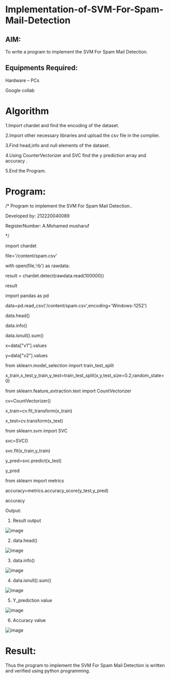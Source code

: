 # Implementation-of-SVM-For-Spam-Mail-Detection
## AIM:
To write a program to implement the SVM For Spam Mail Detection.

## Equipments Required:
Hardware – PCs

Google collab

# Algorithm
1.Import chardet and find the encoding of the dataset.

2.Import other necessary libraries and upload the csv file in the complier.

3.Find head,info and null elements of the dataset.

4.Using CounterVectorizer and SVC find the y prediction array and accuracy .

5.End the Program.

# Program:
/*
Program to implement the SVM For Spam Mail Detection..

Developed by: 212220040089

RegisterNumber:  A.Mohamed musharuf

*/

import chardet

file='/content/spam.csv'

with open(file,'rb') as rawdata:

result = chardet.detect(rawdata.read(100000))

result

import pandas as pd

data=pd.read_csv('/content/spam.csv',encoding='Windows-1252')

data.head()

data.info()

data.isnull().sum()

x=data["v1"].values

y=data["v2"].values

from sklearn.model_selection import train_test_split

x_train,x_test,y_train,y_test=train_test_split(x,y,test_size=0.2,random_state=0)

from sklearn.feature_extraction.text import CountVectorizer

cv=CountVectorizer()

x_train=cv.fit_transform(x_train)

x_test=cv.transform(x_test)

from sklearn.svm import SVC

svc=SVC()

svc.fit(x_train,y_train)

y_pred=svc.predict(x_test)

y_pred

from sklearn import metrics

accuracy=metrics.accuracy_score(y_test,y_pred)

accuracy


Output:
1. Result output

![image](https://github.com/ATHDY005/Implementation-of-SVM-For-Spam-Mail-Detection/assets/84709944/3785e0f4-10ec-466a-b1bf-94283bac0562)

2. data.head()

![image](https://github.com/ATHDY005/Implementation-of-SVM-For-Spam-Mail-Detection/assets/84709944/a3e14574-25c2-4d9d-b1df-a92f7292e07b)


3. data.info()

![image](https://github.com/ATHDY005/Implementation-of-SVM-For-Spam-Mail-Detection/assets/84709944/1caddfee-f990-43ec-a6fb-6c753c7197cd)


4. data.isnull().sum()

![image](https://github.com/ATHDY005/Implementation-of-SVM-For-Spam-Mail-Detection/assets/84709944/c18db785-480e-4a82-8044-b5a2543d6396)


5. Y_prediction value

![image](https://github.com/ATHDY005/Implementation-of-SVM-For-Spam-Mail-Detection/assets/84709944/f4d9070f-7291-4c24-b224-0cbab840954b)


6. Accuracy value

![image](https://github.com/ATHDY005/Implementation-of-SVM-For-Spam-Mail-Detection/assets/84709944/5fc8b022-ea77-4523-adc4-c13c13eef2ae)


# Result:
Thus the program to implement the SVM For Spam Mail Detection is written and verified using python programming.

